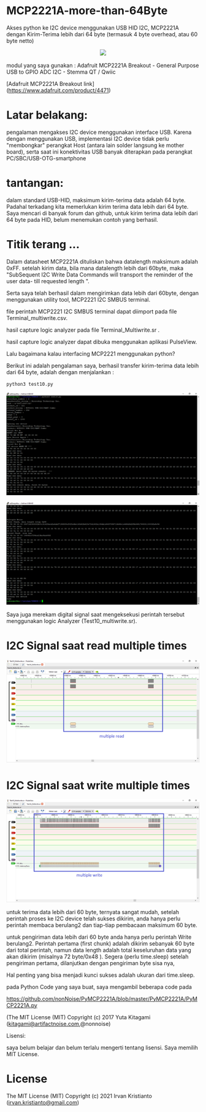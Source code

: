 # MCP2221A-more-than-64Byte


Akses python ke I2C device menggunakan USB HID I2C, MCP2221A
<br>dengan Kirim-Terima lebih dari 64 byte (termasuk 4 byte overhead, atau 60 byte netto)

<p align="center">
  <img src="img/Gambar01.png">
</p>

modul yang saya gunakan : Adafruit MCP2221A Breakout - General Purpose USB to GPIO ADC I2C - Stemma QT / Qwiic

[Adafruit MCP2221A Breakout link] (https://www.adafruit.com/product/4471)

# Latar belakang:
pengalaman mengakses I2C device menggunakan interface USB. Karena dengan menggunakan USB, 
implementasi I2C device tidak perlu "membongkar" perangkat Host (antara lain solder langsung ke mother board), 
serta saat ini konektivitas USB banyak diterapkan pada perangkat PC/SBC/USB-OTG-smartphone

# tantangan:
dalam standard USB-HID, maksimum kirim-terima data adalah 64 byte. 
Padahal terkadang kita memerlukan kirim terima data lebih dari 64 byte.
Saya mencari di banyak forum dan github, untuk kirim terima data lebih dari 64 byte pada HID, 
belum menemukan contoh yang berhasil.

# Titik terang ... 
Dalam datasheet MCP2221A dituliskan bahwa datalength maksimum adalah 0xFF. 
setelah kirim data, bila mana datalength lebih dari 60byte, 
maka "SubSequent I2C Write Data Commands will transport the reminder of the user data- till requested length ".

Serta saya telah berhasil dalam mengirimkan data lebih dari 60byte, 
dengan menggunakan utility tool, MCP2221 I2C SMBUS terminal.

file perintah MCP2221 I2C SMBUS terminal dapat diimport pada file Terminal_multiwrite.csv.

hasil capture logic analyzer pada file Terminal_Multiwrite.sr .

hasil capture logic analyzer dapat dibuka menggunakan aplikasi PulseView.

Lalu bagaimana kalau interfacing MCP2221 menggunakan python?

Berikut ini adalah pengalaman saya, berhasil transfer kirim-terima data lebih dari 64 byte, adalah dengan menjalankan :

```
python3 test10.py
```

<p align="center">
  <img src="img/python01.png">
</p>


<p align="center">
  <img src="img/python02.png">
</p>


Saya juga merekam digital signal saat mengeksekusi perintah tersebut menggunakan logic Analyzer (Test10_multiwrite.sr).

# I2C Signal saat read multiple times

<p align="center">
  <img src="img/multipleread.png">
</p>
 
# I2C Signal saat write multiple times

<p align="center">
  <img src="img/multiplewrite.png">
</p>
 

untuk terima data lebih dari 60 byte,
ternyata sangat mudah,
setelah perintah proses ke I2C device telah sukses dikirim, 
anda hanya perlu perintah membaca berulang2 dan tiap-tiap pembacaan maksimum 60 byte.

untuk pengiriman data lebih dari 60 byte 
anda hanya perlu perintah Write berulang2.
Perintah pertama (first chunk) adalah dikirim sebanyak 60 byte dari total perintah, 
namun data length adalah total keseluruhan data yang akan dikirim (misalnya 72 byte/0x48 ). 
Segera (perlu time.sleep) setelah pengiriman pertama, dilanjutkan dengan pengiriman byte sisa nya,

Hal penting yang bisa menjadi kunci sukses adalah ukuran dari time.sleep.

pada Python Code yang saya buat, saya mengambil beberapa code pada  

https://github.com/nonNoise/PyMCP2221A/blob/master/PyMCP2221A/PyMCP2221A.py

(The MIT License (MIT) Copyright (c) 2017 Yuta Kitagami (kitagami@artifactnoise.com,@nonnoise)

Lisensi:

saya belum belajar dan belum terlalu mengerti  tentang lisensi.
Saya memilih MIT License.

# License 

The MIT License (MIT) Copyright (c) 2021 Irvan Kristianto (irvan.kristianto@gmail.com)

